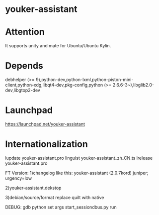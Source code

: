 youker-assistant
================

Attention
=========
It supports unity and mate for Ubuntu/Ubuntu Kylin.

Depends
=======
debhelper (>= 9),python-dev,python-lxml,python-piston-mini-client,python-xdg,libqt4-dev,pkg-config,python (>= 2.6.6-3~),libglib2.0-dev,libgtop2-dev

Launchpad
=======
https://launchpad.net/youker-assistant

Internationalization
=======
lupdate youker-assistant.pro
linguist youker-assistant_zh_CN.ts
lrelease youker-assistant.pro







FT Version:
1)changelog like this:
youker-assistant (2.0.7kord) juniper; urgency=low

2)youker-assistant.dekstop

3)debian/source/format
replace quilt with native


DEBUG:
gdb python
set args start_sessiondbus.py
run
